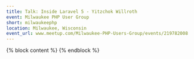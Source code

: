 ```yaml
---
title: Talk: Inside Laravel 5 - Yitzchok Willroth
event: Milwaukee PHP User Group
short: milwaukeephp
location: Milwaukee, Wisconsin
event_url: www.meetup.com/Milwaukee-PHP-Users-Group/events/219782008
---
```

{% block content %}
{% endblock %}